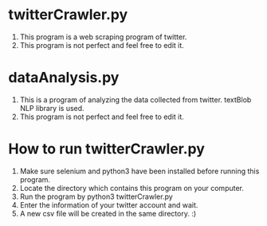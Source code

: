 # twitterCrawler.py
1. This program is a web scraping program of twitter.
2. This program is not perfect and feel free to edit it.

# dataAnalysis.py
1. This is a program of analyzing the data collected from twitter. textBlob NLP library is used.
2. This program is not perfect and feel free to edit it.

# How to run twitterCrawler.py
1. Make sure selenium and python3 have been installed before running this program.
2. Locate the directory which contains this program on your computer.
3. Run the program by python3 twitterCrawler.py
4. Enter the information of your twitter account and wait. 
5. A new csv file will be created in the same directory.  :)
